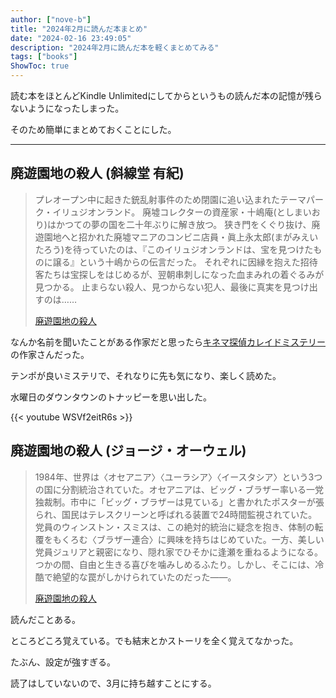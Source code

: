 ```yaml
---
author: ["nove-b"]
title: "2024年2月に読んだ本まとめ"
date: "2024-02-16 23:49:05"
description: "2024年2月に読んだ本を軽くまとめてみる"
tags: ["books"]
ShowToc: true
---
```


読む本をほとんどKindle Unlimitedにしてからというもの読んだ本の記憶が残らないようになったしまった。

そのため簡単にまとめておくことにした。

---

##  廃遊園地の殺人 (斜線堂 有紀)

> プレオープン中に起きた銃乱射事件のため閉園に追い込まれたテーマパーク・イリュジオンランド。
> 廃墟コレクターの資産家・十嶋庵(としまいおり)はかつての夢の国を二十年ぶりに解き放つ。
> 狭き門をくぐり抜け、廃遊園地へと招かれた廃墟マニアのコンビニ店員・眞上永太郎(まがみえいたろう)を待っていたのは、『このイリュジオンランドは、宝を見つけたものに譲る』という十嶋からの伝言だった。
> それぞれに因縁を抱えた招待客たちは宝探しをはじめるが、翌朝串刺しになった血まみれの着ぐるみが見つかる。
> 止まらない殺人、見つからない犯人、最後に真実を見つけ出すのは……
> 
> [廃遊園地の殺人](https://amzn.to/42E3gWV)

なんか名前を聞いたことがある作家だと思ったら[キネマ探偵カレイドミステリー](https://amzn.to/3I49bLc)の作家さんだった。

テンポが良いミステリで、それなりに先も気になり、楽しく読めた。

水曜日のダウンタウンのトナッピーを思い出した。

{{< youtube WSVf2eitR6s >}}

##  廃遊園地の殺人 (ジョージ・オーウェル)

> 1984年、世界は〈オセアニア〉〈ユーラシア〉〈イースタシア〉という3つの国に分割統治されていた。オセアニアは、ビッグ・ブラザー率いる一党独裁制。市中に「ビッグ・ブラザーは見ている」と書かれたポスターが張られ、国民はテレスクリーンと呼ばれる装置で24時間監視されていた。党員のウィンストン・スミスは、この絶対的統治に疑念を抱き、体制の転覆をもくろむ〈ブラザー連合〉に興味を持ちはじめていた。一方、美しい党員ジュリアと親密になり、隠れ家でひそかに逢瀬を重ねるようになる。つかの間、自由と生きる喜びを噛みしめるふたり。しかし、そこには、冷酷で絶望的な罠がしかけられていたのだった――。
>
> [廃遊園地の殺人](https://amzn.to/49DrjaM)

読んだことある。

ところどころ覚えている。でも結末とかストーリを全く覚えてなかった。

たぶん、設定が強すぎる。

読了はしていないので、3月に持ち越すことにする。